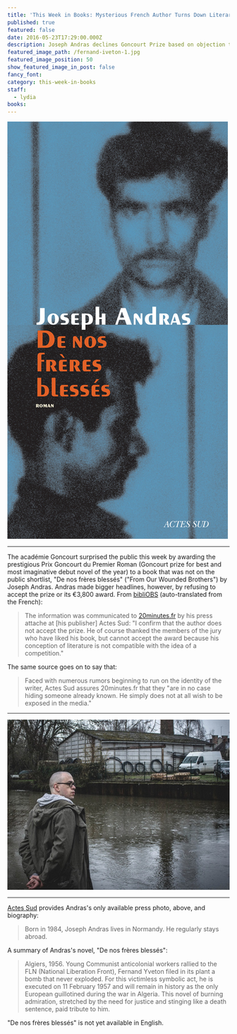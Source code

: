 ```yaml
---
title: 'This Week in Books: Mysterious French Author Turns Down Literary Award'
published: true
featured: false
date: 2016-05-23T17:29:00.000Z
description: Joseph Andras declines Goncourt Prize based on objection that literature is not competitive.
featured_image_path: /fernand-iveton-1.jpg
featured_image_position: 50
show_featured_image_in_post: false
fancy_font:
category: this-week-in-books
staff:
  - lydia
books:
---
```



![](/uploads/versions/9782330063221---x----500-944x---.jpg)

---

The acad&eacute;mie Goncourt surprised the public this week by awarding the prestigious Prix Goncourt du Premier Roman (Goncourt prize for best and most imaginative debut novel of the year) to a book that was not on the public shortlist, "De nos fr&egrave;res bless&eacute;s" ("From Our Wounded Brothers") by Joseph Andras. Andras made bigger headlines, however, by refusing to accept the prize or its €3,800 award. From [bibliOBS](http://bibliobs.nouvelobs.com/actualites/20160513.OBS0432/joseph-andras-refuse-le-prix-goncourt-du-premier-roman.html) (auto-translated from the French):

> The information was communicated to&nbsp;[20minutes.fr](http://www.20minutes.fr/culture/1842167-20160509-surprise-goncourt-premier-roman-liste)&nbsp;by his press attache at [his publisher] Actes Sud: "I confirm that the author does not accept the prize. He of course thanked the members of the jury who have liked his book, but cannot accept the award because his conception of literature is not compatible with the idea of a competition."

The same source goes on to say that:

> Faced with numerous rumors beginning to run on the identity of the writer, Actes Sud assures 20minutes.fr that they "are in no case hiding someone already known. He simply does not at all wish to be exposed in the media."

---

![](/uploads/versions/joseph-andras-l-ecrivain-qui-dit-non-au-prix-goncourt-m335703---x----720-550x---.jpg)

---

[Actes Sud](http://www.actes-sud.fr/contributeurs/andras-joseph) provides Andras's only available press photo, above, and biography:

> Born in 1984, Joseph Andras lives in Normandy. He regularly stays abroad.

A summary of Andras's novel, "De nos fr&egrave;res bless&eacute;s":

> Algiers, 1956. Young Communist anticolonial workers rallied to the FLN (National Liberation Front), Fernand Yveton filed in its plant a bomb that never exploded. For this victimless symbolic act, he is executed on 11 February 1957 and will remain in history as the only European guillotined during the war in Algeria. This novel of burning admiration, stretched by the need for justice and stinging like a death sentence, paid tribute to him.

"De nos fr&egrave;res bless&eacute;s" is not yet available in English.
